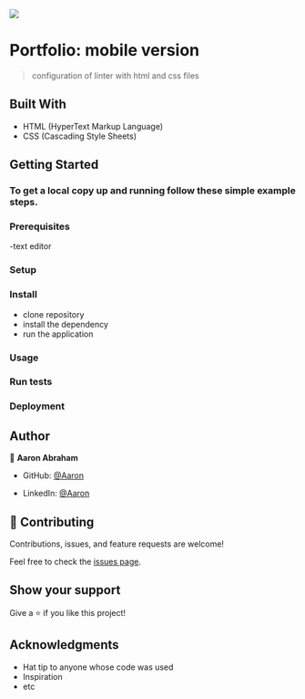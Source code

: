 ![](https://img.shields.io/badge/Microverse-blueviolet)

# Portfolio: mobile version
>configuration of linter with html and css files

## Built With

- HTML (HyperText Markup Language)
- CSS (Cascading Style Sheets)


## Getting Started


### To get a local copy up and running follow these simple example steps.

### Prerequisites
-text editor

### Setup

### Install

- clone repository
- install the dependency
- run the application

### Usage

### Run tests

### Deployment



## Author

👤 **Aaron Abraham**

- GitHub: [@Aaron](https://github.com/aron-helu)

- LinkedIn: [@Aaron](https://www.linkedin.com/in/aron-abraham-90a4321b0/)


## 🤝 Contributing

Contributions, issues, and feature requests are welcome!

Feel free to check the [issues page](../../issues/).

## Show your support

Give a ⭐️ if you like this project!

## Acknowledgments

- Hat tip to anyone whose code was used
- Inspiration
- etc
